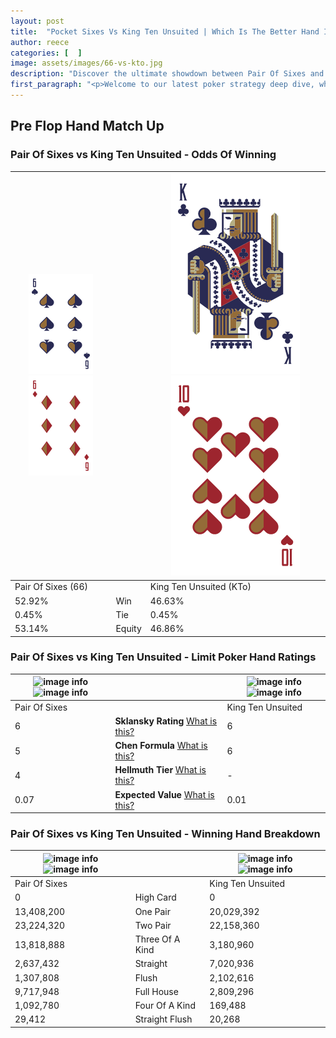 ```yaml
---
layout: post
title:  "Pocket Sixes Vs King Ten Unsuited | Which Is The Better Hand In Poker? A Complete Guide"
author: reece
categories: [  ]
image: assets/images/66-vs-kto.jpg
description: "Discover the ultimate showdown between Pair Of Sixes and King Ten Unsuited in poker! Uncover the odds, strategies, and scenarios where one hand triumphs over the other. Get ready to up your poker game with this thrilling analysis."
first_paragraph: "<p>Welcome to our latest poker strategy deep dive, where we're pitting two distinct hands against each other in a high-stakes showdown: Pair Of Sixes vs King Ten Unsuited.</p><p>In the dynamic world of poker, every decision counts, and knowing which hand holds the upper hand is key to your success at the table.</p><p>In this article, we'll dissect these two hands, explore the scenarios where one dominates the other, and equip you with the knowledge to make strategic choices that can tip the odds in your favor.</p><p>Get ready to unravel the intriguing dynamics of these poker hands and elevate your game to new heights.</p>"
---
```




[comment]: # (sp0)

## Pre Flop Hand Match Up

<div class="table hand-ratings" markdown="1"> 



### Pair Of Sixes vs King Ten Unsuited - Odds Of Winning


    
| ![image info](assets/images/hand1/6.png) ![image info](assets/images/hand1/6o.png) |  | ![image info](assets/images/hand2/K.png) ![image info](assets/images/hand2/To.png) |
| -------- | -------- | -------- |
| Pair Of Sixes (66) |  | King Ten Unsuited (KTo) |
| 52.92% | Win | 46.63% |
| 0.45% | Tie | 0.45% |
| 53.14% | Equity | 46.86% |




[comment]: # (sp1)



### Pair Of Sixes vs King Ten Unsuited - Limit Poker Hand Ratings


    
| ![image info](https://www.riverpairs.com/assets/images/hand1/6.png) ![image info](https://www.riverpairs.com/assets/images/hand1/6o.png) |  | ![image info](https://www.riverpairs.com/assets/images/hand2/K.png) ![image info](https://www.riverpairs.com/assets/images/hand2/To.png) |
| -------- | -------- | -------- |
| Pair Of Sixes |  | King Ten Unsuited |
| 6 | **Sklansky Rating** [What is this?](/sklansky-rating-explained) | 6 |
| 5 | **Chen Formula** [What is this?](/chen-formula-explained) | 6 |
| 4 | **Hellmuth Tier** [What is this?](/Hellmuth-tier-explained) | - |
| 0.07 | **Expected Value** [What is this?](/expected-value-explained) | 0.01 |




[comment]: # (sp2)



### Pair Of Sixes vs King Ten Unsuited - Winning Hand Breakdown


    
| ![image info](https://www.riverpairs.com/assets/images/hand1/6.png) ![image info](https://www.riverpairs.com/assets/images/hand1/6o.png) |  | ![image info](https://www.riverpairs.com/assets/images/hand2/K.png) ![image info](https://www.riverpairs.com/assets/images/hand2/To.png) |
| -------- | -------- | -------- |
| Pair Of Sixes |  | King Ten Unsuited |
| 0 | High Card | 0 |
| 13,408,200 | One Pair | 20,029,392 |
| 23,224,320 | Two Pair | 22,158,360 |
| 13,818,888 | Three Of A Kind | 3,180,960 |
| 2,637,432 | Straight | 7,020,936 |
| 1,307,808 | Flush | 2,102,616 |
| 9,717,948 | Full House | 2,809,296 |
| 1,092,780 | Four Of A Kind | 169,488 |
| 29,412 | Straight Flush | 20,268 |




[comment]: # (sp3)



</div>

[comment]: # (sp4)



[comment]: # (sp5)

